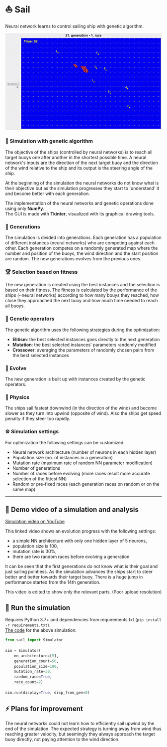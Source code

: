 # ⛵ Sail

Neural network learns to control sailing ship with genetic algorithm.

[![Demo](https://github.com/kkovati/Sail/blob/master/docs/demo.gif)](https://youtu.be/wNEWmePgh4I)

### 🧬 Simulation with genetic algorithm
 
The objective of the ships (controlled by neural networks) is to reach all target buoys 
one after another in the shortest possible time. 
A neural network's inputs are the direction of the next target buoy 
and the direction of the wind relative to the ship and its output is the steering angle of the ship.

At the beginning of the simulation the neural networks do not know what is their objective but as the simulation
progresses they start to 'understand' it and become better with each generation.

The implementation of the neural networks and genetic operations done using only **NumPy**.<br/>
The GUI is made with **Tkinter**, visualized with its graphical drawing tools.
 
### 🌱 Generations
 
The simulation is divided into generations. Each generation has a population of different instances (neural networks)
who are competing against each other. Each generation competes on a randomly generated map 
where the number and position of the buoys, the wind direction and the start position are random.
The new generations evolves from the previous ones. 
 
### 🏆 Selection based on fitness
 
The new generation is created using the best instances and the selection is based on their fitness.
The fitness is calculated by the performance of the ships (~neural networks) according to how many 
bouys they reached, how close they approached the next buoy and how much time needed to reach all buoys.
 
### 🎲 Genetic operators
 
The genetic algorithm uses the following strategies during the optimization:
 
- **Elitism**: the best selected instances goes directly to the next generation
- **Mutation**: the best selected instances' parameters randomly modified
- **Crossover**: averaging the parameters of randomly chosen pairs from the best selected instances 

### 🦋 Evolve

The new generation is built up with instances created by the genetic operators.

### 🌊 Physics

The ships sail fastest downwind (in the direction of the wind) and become slower as they turn into
upwind (opposite of wind). Also the ships get speed penalty if they steer too rapidly. 

### ⚙️ Simulation settings

For optimization the following settings can be customized:

- Neural network architecture (number of neurons in each hidden layer)
- Population size (no. of instances in a generation)
- Mutation rate (maximum rate of random NN parameter modification)
- Number of generations
- Number of races before evolving (more races result more accurate selection of the fittest NN)
- Random or pre-fixed races (each generation races on random or on the same map)

---
## 🎥 Demo video of a simulation and analysis

[Simulation video on YouTube](https://youtu.be/wNEWmePgh4I)

This linked video shows an evolution progress with the following settings:
- a simple NN architecture with only one hidden layer of 5 neurons, 
- population size is 100,
- mutation rate is 30%,
- there are two random races before evolving a generation

It can be seen that the first generations do not know what is their goal and just sailing pointless.
As the simulation advances the ships start to steer better and better towards their target buoy.
There is a huge jump in performance started from the 14th generation.<br/>

This video is edited to show only the relevant parts. (Poor upload resolution) 

## 🚀 Run the simulation

Requires Python 3.7+ and dependencies from requirements.txt (```pip install -r requirements.txt```).<br>
[The code](https://github.com/kkovati/Sail/blob/master/main.py) for the above simulation:
 
```python
from sail import Simulator

sim = Simulator(
    nn_architecture=[5],
    generation_count=50,
    population_size=100,
    mutation_rate=30,
    random_race=True,
    race_count=2)    

sim.run(display=True, disp_from_gen=0)
```

## ⚡ Plans for improvement 

The neural networks could not learn how to efficiently sail upwind by the end
of the simulation. The expected strategy is turning away from wind thus reaching greater velocity,
but seemingly they always approach the target buoy directly, not paying attention to the wind direction.
